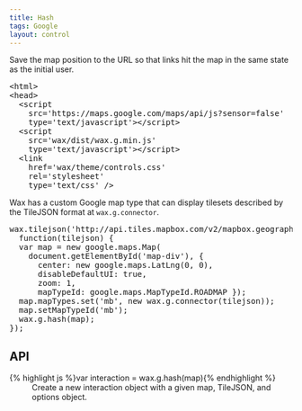 ```yaml
---
title: Hash
tags: Google
layout: control
---
```


Save the map position to the URL so that links hit the map in the same state as
the initial user.

<pre class='prettyprint'>
&lt;html&gt;
&lt;head&gt;
  &lt;script
    src='https://maps.google.com/maps/api/js?sensor=false'
    type='text/javascript'&gt;&lt;/script&gt;
  &lt;script
    src='wax/dist/wax.g.min.js'
    type='text/javascript'&gt;&lt;/script&gt;
  &lt;link
    href='wax/theme/controls.css'
    rel='stylesheet'
    type='text/css' /&gt;
</pre>

Wax has a custom Google map type that can display tilesets described by
the TileJSON format at `wax.g.connector`.

<div id='map-div' class='demo-map'></div>

<pre class='prettyprint live'>
wax.tilejson('http://api.tiles.mapbox.com/v2/mapbox.geography-class.jsonp',
  function(tilejson) {
  var map = new google.maps.Map(
    document.getElementById('map-div'), {
      center: new google.maps.LatLng(0, 0),
      disableDefaultUI: true,
      zoom: 1,
      mapTypeId: google.maps.MapTypeId.ROADMAP });
  map.mapTypes.set('mb', new wax.g.connector(tilejson));
  map.setMapTypeId('mb');
  wax.g.hash(map);
});
</pre>

## API

<dl>
  <dt>{% highlight js %}var interaction = wax.g.hash(map){% endhighlight %}</dt>
  <dd>
    Create a new interaction object with a given map, TileJSON, and options object.
  </dd>
</dl>


